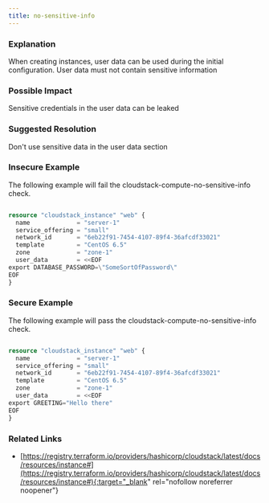 ```yaml
---
title: no-sensitive-info
---
```


### Explanation

When creating instances, user data can be used during the initial configuration. User data must not contain sensitive information

### Possible Impact
Sensitive credentials in the user data can be leaked

### Suggested Resolution
Don't use sensitive data in the user data section


### Insecure Example

The following example will fail the cloudstack-compute-no-sensitive-info check.

```terraform

resource "cloudstack_instance" "web" {
  name             = "server-1"
  service_offering = "small"
  network_id       = "6eb22f91-7454-4107-89f4-36afcdf33021"
  template         = "CentOS 6.5"
  zone             = "zone-1"
  user_data        = <<EOF
export DATABASE_PASSWORD=\"SomeSortOfPassword\"
EOF
}

```



### Secure Example

The following example will pass the cloudstack-compute-no-sensitive-info check.

```terraform

resource "cloudstack_instance" "web" {
  name             = "server-1"
  service_offering = "small"
  network_id       = "6eb22f91-7454-4107-89f4-36afcdf33021"
  template         = "CentOS 6.5"
  zone             = "zone-1"
  user_data        = <<EOF
export GREETING="Hello there"
EOF
}

```




### Related Links


- [https://registry.terraform.io/providers/hashicorp/cloudstack/latest/docs/resources/instance#](https://registry.terraform.io/providers/hashicorp/cloudstack/latest/docs/resources/instance#){:target="_blank" rel="nofollow noreferrer noopener"}


